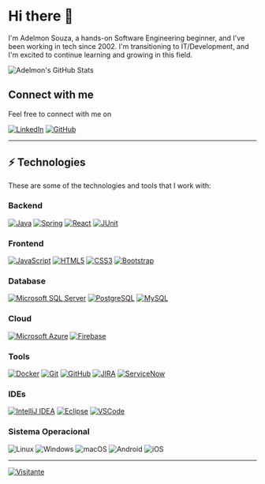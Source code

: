 # Hi there 👋

I'm Adelmon Souza, a hands-on Software Engineering beginner, and I've been working in tech since 2002. I'm transitioning to IT/Development, and I'm excited to continue learning and growing in this field.

![Adelmon's GitHub Stats](https://github-readme-stats.vercel.app/api?username=adelmonsouza&show_icons=true&theme=tokyonight)




## Connect with me
Feel free to connect with me on

[![LinkedIn](https://img.shields.io/badge/LinkedIn-0077B5?style=for-the-badge&logo=linkedin&logoColor=white)](https://www.linkedin.com/in/adelmonsouza/)
[![GitHub](https://img.shields.io/badge/GitHub-100000?style=for-the-badge&logo=github&logoColor=white)](https://github.com/SEUUSERNAME)

---

## ⚡ Technologies

These are some of the technologies and tools that I work with:

### Backend
[![Java](https://img.shields.io/badge/-Java-007396?style=flat-square&logo=java)](https://www.java.com/)
[![Spring](https://img.shields.io/badge/-Spring-6DB33F?style=flat-square&logo=spring&logoColor=white)](https://spring.io/)
[![React](https://img.shields.io/badge/-React-61DAFB?style=flat-square&logo=react&logoColor=black)](https://reactjs.org/)
[![JUnit](https://img.shields.io/badge/-JUnit-E52527?style=flat-square&logo=junit&logoColor=white)](https://junit.org/)

### Frontend
[![JavaScript](https://img.shields.io/badge/-JavaScript-black?style=flat-square&logo=javascript)](https://developer.mozilla.org/en-US/docs/Web/JavaScript)
[![HTML5](https://img.shields.io/badge/-HTML5-E34F26?style=flat-square&logo=html5&logoColor=white)](https://developer.mozilla.org/en-US/docs/Web/HTML)
[![CSS3](https://img.shields.io/badge/-CSS3-1572B6?style=flat-square&logo=css3)](https://developer.mozilla.org/en-US/docs/Web/CSS)
[![Bootstrap](https://img.shields.io/badge/-Bootstrap-563D7C?style=flat-square&logo=bootstrap)](https://getbootstrap.com/)

### Database
[![Microsoft SQL Server](https://img.shields.io/badge/-SQL%20Server-CC2927?style=flat-square&logo=microsoft-sql-server&logoColor=white)](https://www.microsoft.com/en-us/sql-server)
[![PostgreSQL](https://img.shields.io/badge/-PostgreSQL-4169E1?style=flat-square&logo=postgresql&logoColor=white)](https://www.postgresql.org/)
[![MySQL](https://img.shields.io/badge/-MySQL-4479A1?style=flat-square&logo=mysql&logoColor=white)](https://www.mysql.com/)

### Cloud
[![Microsoft Azure](https://img.shields.io/badge/Microsoft%20Azure-0089D6?style=flat-square&logo=microsoft-azure&logoColor=white)](https://azure.microsoft.com/)
[![Firebase](https://img.shields.io/badge/Firebase-FFCA28?style=flat-square&logo=firebase&logoColor=white)](https://firebase.google.com/)

### Tools
[![Docker](https://img.shields.io/badge/-Docker-2496ED?style=flat-square&logo=docker&logoColor=white)](https://www.docker.com/)
[![Git](https://img.shields.io/badge/-Git-F05032?style=flat-square&logo=git&logoColor=white)](https://git-scm.com/)
[![GitHub](https://img.shields.io/badge/-GitHub-181717?style=flat-square&logo=github&logoColor=white)](https://github.com/)
[![JIRA](https://img.shields.io/badge/-JIRA-0052CC?style=flat-square&logo=jira&logoColor=white)](https://www.atlassian.com/software/jira)
[![ServiceNow](https://img.shields.io/badge/-ServiceNow-1F77C9?style=flat-square&logo=servicenow&logoColor=white)](https://www.servicenow.com/)

### IDEs
[![IntelliJ IDEA](https://img.shields.io/badge/-IntelliJ%20IDEA-black?style=flat-square&logo=intellij-idea&logoColor=white)](https://www.jetbrains.com/idea/)
[![Eclipse](https://img.shields.io/badge/-Eclipse-2C2255?style=flat-square&logo=eclipse&logoColor=white)](https://www.eclipse.org/)
[![VSCode](https://img.shields.io/badge/-VSCode-007ACC?style=flat-square&logo=visual-studio-code&logoColor=white)](https://code.visualstudio.com/)

### Sistema Operacional
![Linux](https://img.shields.io/badge/Linux-000?style=for-the-badge&logo=linux&logoColor=FCC624)
![Windows](https://img.shields.io/badge/Windows-000?style=for-the-badge&logo=windows&logoColor=2CA5E0)
![macOS](https://img.shields.io/badge/mac%20os-000000?style=for-the-badge&logo=macos&logoColor=F0F0F0)
![Android](https://img.shields.io/badge/Android-3DDC84?style=for-the-badge&logo=android&logoColor=white)
![iOS](https://img.shields.io/badge/iOS-000000?style=for-the-badge&logo=ios&logoColor=white)

---

<a target="_blank" rel="noopener noreferrer nofollow" href="https://camo.githubusercontent.com/cfe52b02f133848b3374397f618babaa807151332e658d5c94f484d8c916302e/68747470733a2f2f76697369746f722d62616467652e6c616f62692e6963752f62616467653f706167655f69643d4c6574696369614842482e4c657469636961484248"><img src="https://camo.githubusercontent.com/cfe52b02f133848b3374397f618babaa807151332e658d5c94f484d8c916302e/68747470733a2f2f76697369746f722d62616467652e6c616f62692e6963752f62616467653f706167655f69643d4c6574696369614842482e4c657469636961484248" alt="Visitante" data-canonical-src="https://visitor-badge.laobi.icu/badge?page_id=LeticiaHBH.LeticiaHBH" style="max-width: 100%;"></a>

 

